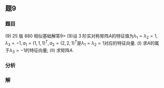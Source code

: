 ## 题9
### 题目
(9) 25 版 880 相似基础解答$9 >$
(9)设 3 阶实对称矩阵$A$的特征值为$\lambda_1 = \lambda_2 = 1, \lambda_3 = -1, a_1 = (1, 1, 1)^T, a_2 = (2, 2, 1)^T$是$\lambda_1 = \lambda_2 = 1$对应的特征向量.
(I) 求$A$的属于$\lambda_3 = -1$的特征向量;
(II) 求矩阵$A$.
### 分析

### 解